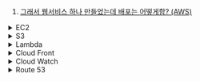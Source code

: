 1. [그래서 웹서비스 하나 만들었는데 배포는 어떻게함? (AWS)](https://youtu.be/cOUhREAWJNw)

<details>
<summary>EC2</summary>

1. [Amazon EC2 Full Course](https://youtube.com/playlist?list=PLQP5dDPLts67aj6KZCeGOqm_f7JAJDsAD)
1. [AWS docs: Amazon EC2 인스턴스 관리](https://docs.aws.amazon.com/ko_kr/sdk-for-javascript/v2/developer-guide/ec2-example-managing-instances.html)

</details>

<details>
<summary>S3</summary>

1. [Amazon S3 bucket: Getting started in Node.js](https://docs.aws.amazon.com/sdk-for-javascript/v3/developer-guide/getting-started-nodejs.html)
1. [AWS S3 Guides - Everything you need to know about S3](https://youtube.com/playlist?list=PL9nWRykSBSFgTXMWNvNufDZnwhHrwmWtb)

</details>

<details>
<summary>Lambda</summary>

1. [Three ways to use AWS services from a Lambda in a VPC](https://www.alexdebrie.com/posts/aws-lambda-vpc/)

</details>

<details>
<summary>Cloud Front</summary>

1. [AWS CloudFront Tutorial | AWS CloudFront Tutorial For Beginners | AWS Tutorial | Simplilearn](https://youtu.be/Vr4N_ZA-uGo)
1. [AWS CloudFront CDN for S3 Tutorial | Amazon CloudFront Demo](https://youtu.be/-DDGYzKtNwc)

</details>

<details>
<summary>Cloud Watch</summary>

1. [AWS docs: Amazon CloudWatch Features](https://aws.amazon.com/cloudwatch/features/#:~:text=CloudWatch%20enables%20you%20to%20monitor,building%20applications%20and%20business%20value.)

</details>

<details>
<summary>Route 53</summary>

1. [How to Register a Domain Name with Amazon Route 53](https://aws.amazon.com/getting-started/hands-on/get-a-domain/)
</details>

